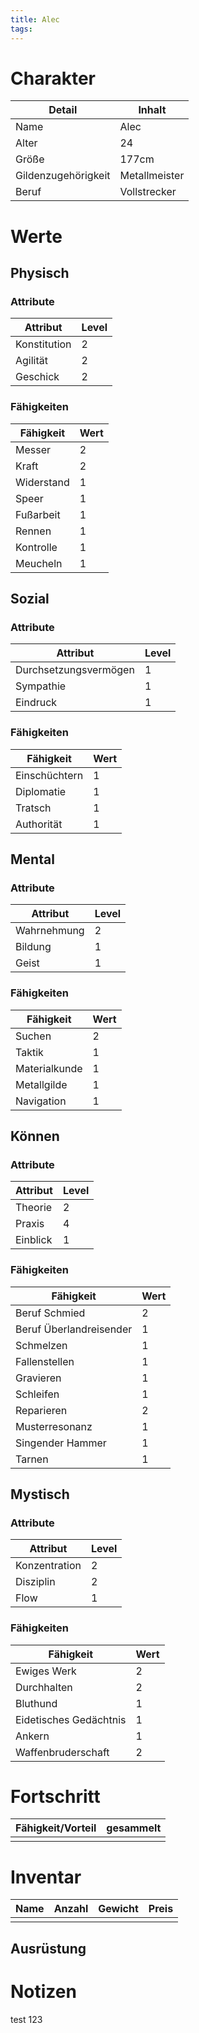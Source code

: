 ```yaml
---
title: Alec
tags: 
---
```

# Charakter

| Detail              | Inhalt        |  
|---------------------|---------------|  
| Name                | Alec          |  
| Alter               | 24            |  
| Größe               | 177cm         |  
| Gildenzugehörigkeit | Metallmeister |  
| Beruf               | Vollstrecker  |  

# Werte

## Physisch

### Attribute

| Attribut     | Level |  
|--------------|-------|  
| Konstitution | 2     |  
| Agilität     | 2     |  
| Geschick     | 2     |  

### Fähigkeiten

| Fähigkeit  | Wert |  
|------------|------|  
| Messer     | 2    |  
| Kraft      | 2    |  
| Widerstand | 1    |  
| Speer      | 1    |  
| Fußarbeit  | 1    |  
| Rennen     | 1    |  
| Kontrolle  | 1    |  
| Meucheln   | 1    |  

## Sozial

### Attribute

| Attribut              | Level |  
|-----------------------|-------|  
| Durchsetzungsvermögen | 1     |  
| Sympathie             | 1     |  
| Eindruck              | 1     |  

### Fähigkeiten

| Fähigkeit     | Wert |  
|---------------|------|  
| Einschüchtern | 1    |  
| Diplomatie    | 1    |  
| Tratsch       | 1    |  
| Authorität    | 1    |  

## Mental

### Attribute

| Attribut    | Level |  
|-------------|-------|  
| Wahrnehmung | 2     |  
| Bildung     | 1     |  
| Geist       | 1     |  

### Fähigkeiten

| Fähigkeit     | Wert |  
|---------------|------|  
| Suchen        | 2    |  
| Taktik        | 1    |  
| Materialkunde | 1    |  
| Metallgilde   | 1    |  
| Navigation    | 1    |  

## Können

### Attribute

| Attribut | Level |  
|----------|-------|  
| Theorie  | 2     |  
| Praxis   | 4     |  
| Einblick | 1     |  

### Fähigkeiten

| Fähigkeit               | Wert |  
|-------------------------|------|  
| Beruf Schmied           | 2    |  
| Beruf Überlandreisender | 1    |  
| Schmelzen               | 1    |  
| Fallenstellen           | 1    |  
| Gravieren               | 1    |  
| Schleifen               | 1    |  
| Reparieren              | 2    |  
| Musterresonanz          | 1    |  
| Singender Hammer        | 1    |  
| Tarnen                  | 1    |  

## Mystisch

### Attribute

| Attribut      | Level |  
|---------------|-------|  
| Konzentration | 2     |  
| Disziplin     | 2     |  
| Flow          | 1     |  

### Fähigkeiten

| Fähigkeit              | Wert |  
|------------------------|------|  
| Ewiges Werk            | 2    |  
| Durchhalten            | 2    |  
| Bluthund               | 1    |  
| Eidetisches Gedächtnis | 1    |  
| Ankern                 | 1    |  
| Waffenbruderschaft     | 2    |  

# Fortschritt

| Fähigkeit/Vorteil | gesammelt |  
|:------------------|:----------|  
|                   |           |  

# Inventar

| Name | Anzahl | Gewicht | Preis |  
|------|--------|---------|-------|  
|      |        |         |       |  

## Ausrüstung

# Notizen
test
123
